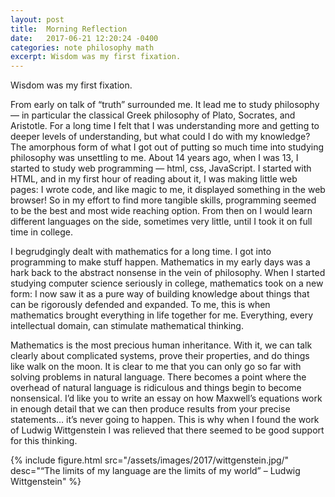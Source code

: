 ```yaml
---
layout: post
title:  Morning Reflection
date:   2017-06-21 12:20:24 -0400
categories: note philosophy math
excerpt: Wisdom was my first fixation.
---
```


Wisdom was my first fixation.

From early on talk of “truth” surrounded me. It lead me to study philosophy — in particular the classical Greek philosophy of Plato, Socrates, and Aristotle. For a long time I felt that I was understanding more and getting to deeper levels of understanding, but what could I do with my knowledge? The amorphous form of what I got out of putting so much time into studying philosophy was unsettling to me. About 14 years ago, when I was 13, I started to study web programming — html, css, JavaScript. I started with HTML, and in my first hour of reading about it, I was making little web pages: I wrote code, and like magic to me, it displayed something in the web browser! So in my effort to find more tangible skills, programming seemed to be the best and most wide reaching option. From then on I would learn different languages on the side, sometimes very little, until I took it on full time in college.

I begrudgingly dealt with mathematics for a long time. I got into programming to make stuff happen. Mathematics in my early days was a hark back to the abstract nonsense in the vein of philosophy. When I started studying computer science seriously in college, mathematics took on a new form: I now saw it as a pure way of building knowledge about things that can be rigorously defended and expanded. To me, this is when mathematics brought everything in life together for me. Everything, every intellectual domain, can stimulate mathematical thinking.

Mathematics is the most precious human inheritance. With it, we can talk clearly about complicated systems, prove their properties, and do things like walk on the moon. It is clear to me that you can only go so far with solving problems in natural language. There becomes a point where the overhead of natural language is ridiculous and things begin to become nonsensical.  I’d like you to write an essay on how Maxwell’s equations work in enough detail that we can then produce results from your precise statements… it’s never going to happen. This is why when I found the work of Ludwig Wittgenstein I was relieved that there seemed to be good support for this thinking.

{% include figure.html src="/assets/images/2017/wittgenstein.jpg/" desc="“The limits of my language are the limits of my world” – Ludwig Wittgenstein" %}
